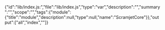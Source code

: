 {"id":"lib/index.js:","file":"lib/index.js","type":"var","description":"","summary":"","scope":"","tags":{"module":{"title":"module","description":null,"type":null,"name":"ScramjetCore"}},"output":["all","index",""]}
